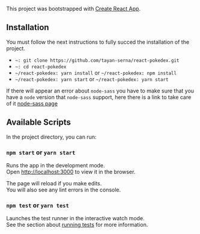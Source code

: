 This project was bootstrapped with [Create React App](https://github.com/facebook/create-react-app).

## Installation
You must follow the next instructions to fully succed the installation of the project.
  - `~: git clone https://github.com/tayan-serna/react-pokedex.git`
  - `~: cd react-pokedex`
  - `~/react-pokedex: yarn install` or `~/react-pokedex: npm install`
  - `~/react-pokedex: yarn start` or `~/react-pokedex: yarn start`

If there will appear an error about `node-sass` you have to make sure that you have a `node` version that `node-sass` support, here there is a link to take care of it [node-sass page](https://github.com/sass/node-sass)

## Available Scripts

In the project directory, you can run:

### `npm start` or `yarn start`

Runs the app in the development mode.<br>
Open [http://localhost:3000](http://localhost:3000) to view it in the browser.

The page will reload if you make edits.<br>
You will also see any lint errors in the console.

### `npm test` or `yarn test`

Launches the test runner in the interactive watch mode.<br>
See the section about [running tests](https://facebook.github.io/create-react-app/docs/running-tests) for more information.
